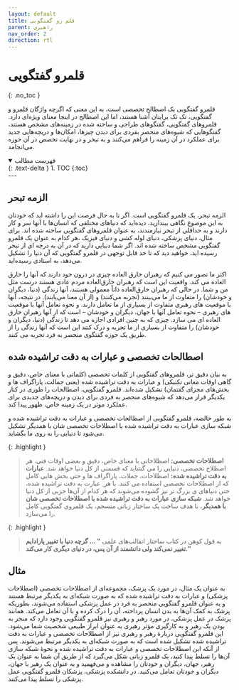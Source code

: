 ```yaml
---
layout: default
title: قلم رو گفتگویی
parent: راهبری
nav_order: 2
direction: rtl
---
```


# قلمرو گفتگویی
{: .no_toc }

قلمرو گفتگویی یک اصطالح تخصصی است، به این معنی که اگرچه واژگان قلمرو و گفتگویی، تک تک برایتان آشنا هستند، اما این اصطالح در اینجا معنای ویژه‌ای دارد.
قلمروهای گفتگویی، گفتگوهای طراحی و ساخته شده در زمینه‌های مشخص هستند، گفتگوهایی که شیوه‌های منحصر بفردی برای دیدن چیزها، امکان‌ها و دریچه‌هایی جدید برای عملکرد در آن زمینه را فراهم می‌کنند و به تبحر و در نهایت تخصص در آن حوزه می‌انجامد.
<details open markdown="block">
  <summary>
    فهرست مطالب
  </summary>
  {: .text-delta }
1. TOC
{:toc}
</details>
---

## الزمه تبحر
الزمه تبحر، یک قلمرو گفتگویی است.
اگر تا به حال فرصت این را داشته اید که خودتان به این موضوع نگاهی بیندازید، دیده‌اید که دنیاهای مختلفی که انسان‌ها با آنها سر و کار دارند و به حداقلی از تبحر نیازمندند، به عنوان قلمروهای گفتگویی ساخته شده اند. برای مثال، دنیای پزشکی، دنیای لوله کشی و دنیای فیزیک ،هر کدام به عنوان یک قلمرو گفتگویی مشخص ساخته شده اند.
اگر شما دنیایی دارید که در آن به درجه ای از تبحر رسیده اید، خواهید دید که تا حد قابل توجهی در قلمرو گفتگویی که آن دنیا را تشکیل می‌دهد، به استادی رسیده‌اید.

اکثر ما تصور می کنیم که رهبران خارق العاده چیزی در درون خود دارند که آنها را خارق العاده می کند. واقعیت این است که رهبران خارق‌العاده مردم عادی هستند درست مثل من و شما.
در حالی که رهبران خارق‌العاده ذاتاً معمولی هستند، آنها زندگی (دنیا، دیگران و خودشان) را متفاوت از ما می‌بینند (تجربه می‌کنند) و (از آن معنا می‌یابند). در نتیجه، آنها با موقعیت های رهبری متفاوت از بسیاری از ما تعامل دارند. و نحوه تعامل آنها با موقعیت های رهبری – نحوه تعامل آنها با جهان، دیگران و خودشان – است که از آنها رهبران خارق العاده ای می سازد. چیزی که به چنین افرادی اجازه می دهد تا زندگی (دنیا، دیگران و خودشان) را متفاوت از بسیاری از ما تجربه و درک کنند این است که آنها زندگی را از طریق یک حوزه گفتگوی منحصر به فرد تجربه می کنند.

## اصطالحات تخصصی و عبارات به دقت تراشیده شده
به بیان دقیق تر، قلمروهای گفتگویی از کلمات تخصصی (کلماتی با معنای خاص، دقیق و گاهی اوقات معانی تکنیکی) و عبارات به دقت تراشیده شده (یعنی جمالت، پاراگراف ها و بخش‌های مجزای گفتمان) تشکیل شده‌اند. قلمرو گفتگویی، اصطالحات را طوری در کنار یکدیگر قرار می‌دهد که شیوه‌های منحصر به فردی برای دیدن و دریچه‌های جدیدی برای عملکرد موثر در یک زمینه خاص، ظهور پیدا کند.

به طور خالصه، قلمرو گفتگویی از اصطالحات تخصصی و عبارات به دقت تراشیده شده و شبکه سازی عبارات به دقت تراشیده شده با اصطلاحات تخصصی شان با همدیگر تشکیل می‌شود تا دنیایی را به روی ما بگشاید.

{: .highlight }
> **اصطلاحات تخصصی:** اصطلاحاتی با معنای خاص، دقیق و بعضی اوقات فنی. هر اصطلاح تخصصی، دنیایی را می گشاید که قسمتی از کل دنیا خواهد شد.
> **عبارات به دقت تراشیده شده:** اصطلاحات، جملات، پاراگراف ها و حتی بخش هایی کامل که از اصطلاحات تخصصی استفاده می کنند. با هر ِ عبارت به دقت تراشیده شده، حتی دنیاهای ی بزرگ تر نیز گشوده می‌شوند که هر کدام از آن‌ها جزیی از کل دنیا خواهد شد.
> **شبکه سازی عبارات به دقت تراشیده شده با اصطلاحات تخصصی شان با همدیگر**، با هدف ساخت یک ساختار زبانی منسجم، یک قلمروی گفتگویی کامل را می‌سازد.


{: .highlight }
> به قول کوهن در کتاب ساختار انقالب‌های علمی **" ... گرچه دنیا با تغییر پارادایم تغییر نمی‌کند ولی دانشمند از آن پس، در دنیای دیگری کار می‌کند."**

## مثال
به عنوان یک مثال، در مورد یک پزشک، مجموعه‌ای از اصطلاحات تخصصی (اصطلاحات پزشکی) و عبارات به دقت تراشیده شده که به صورت شبکه‌ای به یکدیگر مرتبط هستند و به عنوان قلمرو گفتگویی منحصر به فرد در عمل پزشکی استفاده می‌شوند، بطوریکه پزشک به کمک آن‌ها به بدن انسان پرداخته، آن را درک کرده و با آن تعامل می‌کند. همانند پزشک در عمل پزشکی، در مورد رهبر و رهبری نیز قلمرو گفتگویی وجود دارد که منجر به بودن یک رهبر و به کارگیری مؤثر رهبری به عنوان ابراز طبیعی شخصیت شما می‌شود. این قلمرو گفتگویی دربارهٔ رهبر و رهبری نیز از اصطلاحات تخصصی و عبارات به دقت تراشیده شده تشکیل شده است که به صورت شبکه‌ای به یکدیگر مرتبط می‌شوند. پس از آنکه این اصطلاحات تخصصی و عبارات به دقت تراشیده شده و نحوهٔ شبکه سازی آن‌ها را تسلط پیدا کنید، یک قلمرو زبانی شکل می‌گیرد که از طریق آن شما به عنوان یک رهبر، جهان، دیگران و خودتان را مشاهده و می‌فهمید و به عنوان یک رهبر با جهان، دیگران و خودتان تعامل می‌کنید. در دانشکده پزشکی، پزشکان قلمرو گفتگویی عمل پزشکی را تسلط پیدا می‌کنند.
